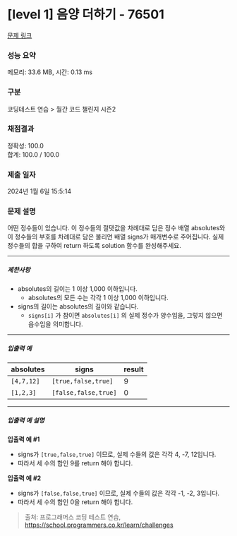 # [level 1] 음양 더하기 - 76501 

[문제 링크](https://school.programmers.co.kr/learn/courses/30/lessons/76501) 

### 성능 요약

메모리: 33.6 MB, 시간: 0.13 ms

### 구분

코딩테스트 연습 > 월간 코드 챌린지 시즌2

### 채점결과

정확성: 100.0<br/>합계: 100.0 / 100.0

### 제출 일자

2024년 1월 6일 15:5:14

### 문제 설명

<p>어떤 정수들이 있습니다. 이 정수들의 절댓값을 차례대로 담은 정수 배열 absolutes와 이 정수들의 부호를 차례대로 담은 불리언 배열 signs가 매개변수로 주어집니다. 실제 정수들의 합을 구하여 return 하도록 solution 함수를 완성해주세요.</p>

<hr>

<h5>제한사항</h5>

<ul>
<li>absolutes의 길이는 1 이상 1,000 이하입니다.

<ul>
<li>absolutes의 모든 수는 각각 1 이상 1,000 이하입니다.</li>
</ul></li>
<li>signs의 길이는 absolutes의 길이와 같습니다.

<ul>
<li><code>signs[i]</code> 가 참이면 <code>absolutes[i]</code> 의 실제 정수가 양수임을, 그렇지 않으면 음수임을 의미합니다.</li>
</ul></li>
</ul>

<hr>

<h5>입출력 예</h5>
<table class="table">
        <thead><tr>
<th>absolutes</th>
<th>signs</th>
<th>result</th>
</tr>
</thead>
        <tbody><tr>
<td><code>[4,7,12]</code></td>
<td><code>[true,false,true]</code></td>
<td>9</td>
</tr>
<tr>
<td><code>[1,2,3]</code></td>
<td><code>[false,false,true]</code></td>
<td>0</td>
</tr>
</tbody>
      </table>
<hr>

<h5>입출력 예 설명</h5>

<p><strong>입출력 예 #1</strong></p>

<ul>
<li>signs가 <code>[true,false,true]</code> 이므로, 실제 수들의 값은 각각 4, -7, 12입니다.</li>
<li>따라서 세 수의 합인 9를 return 해야 합니다.</li>
</ul>

<p><strong>입출력 예 #2</strong></p>

<ul>
<li>signs가 <code>[false,false,true]</code> 이므로, 실제 수들의 값은 각각 -1, -2, 3입니다.</li>
<li>따라서 세 수의 합인 0을 return 해야 합니다.</li>
</ul>


> 출처: 프로그래머스 코딩 테스트 연습, https://school.programmers.co.kr/learn/challenges